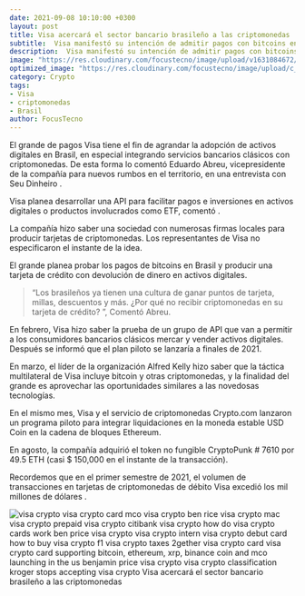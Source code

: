 ```yaml
---
date: 2021-09-08 10:10:00 +0300
layout: post
title: Visa acercará el sector bancario brasileño a las criptomonedas
subtitle:  Visa manifestó su intención de admitir pagos con bitcoins en Brasil. La compañía de tecnología de pagos globales, Visa, hizo saber que llevaría sus servicios de criptomonedas a bancos clásicos en Brasil. 
description:  Visa manifestó su intención de admitir pagos con bitcoins en Brasil. La compañía de tecnología de pagos globales, Visa, hizo saber que llevaría sus servicios de criptomonedas a bancos clásicos en Brasil. 
image: "https://res.cloudinary.com/focustecno/image/upload/v1631084672/https_3A_2F_2Fspecials-images.forbesimg.com_2Fimageserve_2F611c27a5ae36f5a447f23aef_2FIn-this-photo-illustration--Visa-logo-is-seen-displayed-on-a---_2F960x0_qxdeah.jpg"
optimized_image: "https://res.cloudinary.com/focustecno/image/upload/c_scale,w_456/v1631084672/https_3A_2F_2Fspecials-images.forbesimg.com_2Fimageserve_2F611c27a5ae36f5a447f23aef_2FIn-this-photo-illustration--Visa-logo-is-seen-displayed-on-a---_2F960x0_qxdeah.jpg"
category: Crypto
tags:
- Visa
- criptomonedas
- Brasil
author: FocusTecno
---
```


El grande de pagos Visa tiene el fin de agrandar la adopción de activos digitales en Brasil, en especial integrando servicios bancarios clásicos con criptomonedas. De esta forma lo comentó Eduardo Abreu, vicepresidente de la compañía para nuevos rumbos en el territorio, en una entrevista con Seu Dinheiro .

Visa planea desarrollar una API para facilitar pagos e inversiones en activos digitales o productos involucrados como ETF, comentó .

La compañía hizo saber una sociedad con numerosas firmas locales para producir tarjetas de criptomonedas. Los representantes de Visa no especificaron el instante de la idea.

El grande planea probar los pagos de bitcoins en Brasil y producir una tarjeta de crédito con devolución de dinero en activos digitales. 


> “Los brasileños ya tienen una cultura de ganar puntos de tarjeta, millas, descuentos y más. ¿Por qué no recibir criptomonedas en su tarjeta de crédito? ”, Comentó Abreu.

En febrero, Visa hizo saber la prueba de un grupo de API que van a permitir a los consumidores bancarios clásicos mercar y vender activos digitales. Después se informó que el plan piloto se lanzaría a finales de 2021.

En marzo, el líder de la organización Alfred Kelly hizo saber que la táctica multilateral de Visa incluye bitcoin y otras criptomonedas, y la finalidad del grande es aprovechar las oportunidades similares a las novedosas tecnologías.

En el mismo mes, Visa y el servicio de criptomonedas Crypto.com lanzaron un programa piloto para integrar liquidaciones en la moneda estable USD Coin en la cadena de bloques Ethereum.

En agosto, la compañía adquirió el token no fungible CryptoPunk # 7610 por 49.5 ETH (casi $ 150,000 en el instante de la transacción).

Recordemos que en el primer semestre de 2021, el volumen de transacciones en tarjetas de criptomonedas de débito Visa excedió los mil millones de dólares . 



![visa crypto visa crypto card mco visa crypto ben rice visa crypto mac visa crypto prepaid visa crypto citibank visa crypto how do visa crypto cards work ben price visa crypto visa crypto intern visa crypto debut card how to buy visa crypto f1 visa crypto taxes 2gether visa crypto card visa crypto card supporting bitcoin, ethereum, xrp, binance coin and mco launching in the us benjamin price visa crypto visa crypto classification kroger stops accepting visa crypto Visa acercará el sector bancario brasileño a las criptomonedas](https://res.cloudinary.com/focustecno/image/upload/c_scale,w_777/v1631084828/visa-acercara-el-sector-bancario-brasileno-a-las-criptomonedas.jpg)
